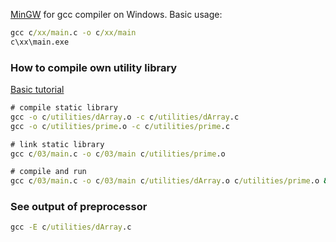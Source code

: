 [MinGW](http://www.mingw.org/wiki/Getting_Started) for gcc compiler on Windows. Basic usage:
```cmd
gcc c/xx/main.c -o c/xx/main
c\xx\main.exe
```

### How to compile own utility library
[Basic tutorial](https://www.cs.swarthmore.edu/~newhall/unixhelp/howto_C_libraries.html)
```cmd
# compile static library
gcc -o c/utilities/dArray.o -c c/utilities/dArray.c
gcc -o c/utilities/prime.o -c c/utilities/prime.c

# link static library
gcc c/03/main.c -o c/03/main c/utilities/prime.o

# compile and run
gcc c/03/main.c -o c/03/main c/utilities/dArray.o c/utilities/prime.o && c\03\main.exe
```

### See output of preprocessor
```cmd
gcc -E c/utilities/dArray.c
```
